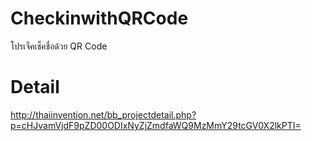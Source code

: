 # CheckinwithQRCode
โปรเจ็คเช็คชื่อด้วย QR Code
# Detail
http://thaiinvention.net/bb_projectdetail.php?p=cHJvamVjdF9pZD00ODIxNyZjZmdfaWQ9MzMmY29tcGV0X2lkPTI=
